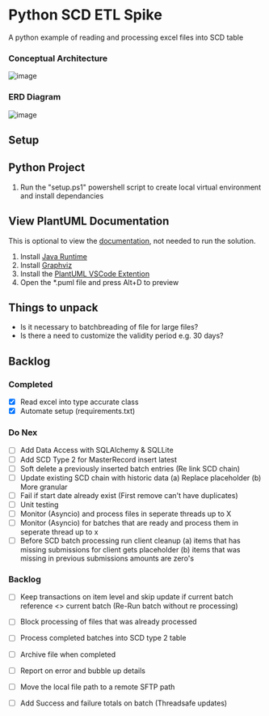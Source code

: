 # Python SCD ETL Spike
A python example of reading and processing excel files into SCD table

### Conceptual Architecture
![image](https://user-images.githubusercontent.com/2478826/195299688-09855829-7808-4350-bc63-40f1a02c776d.png)

### ERD Diagram
![image](https://user-images.githubusercontent.com/2478826/195299375-ce7858c0-0f7c-4612-9eda-1556847bef46.png)

## Setup

## Python Project
1. Run the "setup.ps1" powershell script to create local virtual environment and install dependancies

## View PlantUML Documentation
This is optional to view the [documentation](https://github.com/mariusvrstr/Python-SCD-ETL/tree/main/docs), not needed to run the solution.
1. Install [Java Runtime](https://www.java.com/download/ie_manual.jsp)
2. Install [Graphviz](https://graphviz.org/#what-is-graphviz)
3. Install the [PlantUML VSCode Extention](https://marketplace.visualstudio.com/items?itemName=jebbs.plantuml)
4. Open the *.puml file and press Alt+D to preview



## Things to unpack
- Is it necessary to batchbreading of file for large files?
- Is there a need to customize the validity period e.g. 30 days?

## Backlog

### Completed
- [X] Read excel into type accurate class
- [X] Automate setup (requirements.txt)

### Do Nex
- [ ] Add Data Access with SQLAlchemy & SQLLite
- [ ] Add SCD Type 2 for MasterRecord insert latest
- [ ] Soft delete a previously inserted batch entries (Re link SCD chain)
- [ ] Update existing SCD chain with historic data (a) Replace placeholder (b) More granular
- [ ] Fail if start date already exist (First remove can't have duplicates)
- [ ] Unit testing
- [ ] Monitor (Asyncio) and process files in seperate threads up to X
- [ ] Monitor (Asyncio) for batches that are ready and process them in seperate thread up to x
- [ ] Before SCD batch processing run client cleanup (a) items that has missing submissions for client gets placeholder (b) items that was missing in previous submissions amounts are zero's

### Backlog
- [ ] Keep transactions on item level and skip update if current batch reference <> current batch (Re-Run batch without re processing)
- [ ] Block processing of files that was already processed
- [ ] Process completed batches into SCD type 2 table
- [ ] Archive file when completed
- [ ] Report on error and bubble up details
- [ ] Move the local file path to a remote SFTP path
- [ ] Add Success and failure totals on batch (Threadsafe updates)

